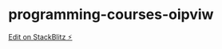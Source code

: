 # programming-courses-oipviw

[Edit on StackBlitz ⚡️](https://stackblitz.com/edit/programming-courses-oipviw)